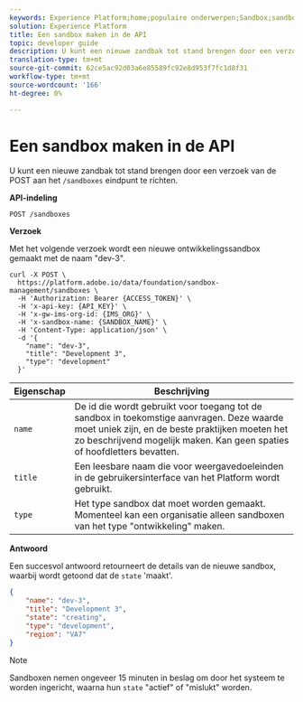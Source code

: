 ```yaml
---
keywords: Experience Platform;home;populaire onderwerpen;Sandbox;sandbox
solution: Experience Platform
title: Een sandbox maken in de API
topic: developer guide
description: U kunt een nieuwe zandbak tot stand brengen door een verzoek van de POST aan het `/zandbakeneindpunt te richten.
translation-type: tm+mt
source-git-commit: 62ce5ac92d03a6e85589fc92e8d953f7fc1d8f31
workflow-type: tm+mt
source-wordcount: '166'
ht-degree: 0%

---
```



# Een sandbox maken in de API

U kunt een nieuwe zandbak tot stand brengen door een verzoek van de POST aan het `/sandboxes` eindpunt te richten.

**API-indeling**

```http
POST /sandboxes
```

**Verzoek**

Met het volgende verzoek wordt een nieuwe ontwikkelingssandbox gemaakt met de naam &quot;dev-3&quot;.

```shell
curl -X POST \
  https://platform.adobe.io/data/foundation/sandbox-management/sandboxes \
  -H 'Authorization: Bearer {ACCESS_TOKEN}' \
  -H 'x-api-key: {API_KEY}' \
  -H 'x-gw-ims-org-id: {IMS_ORG}' \
  -H 'x-sandbox-name: {SANDBOX_NAME}' \
  -H 'Content-Type: application/json' \
  -d '{
    "name": "dev-3",
    "title": "Development 3",
    "type": "development"
  }'
```

| Eigenschap | Beschrijving |
| --- | --- |
| `name` | De id die wordt gebruikt voor toegang tot de sandbox in toekomstige aanvragen. Deze waarde moet uniek zijn, en de beste praktijken moeten het zo beschrijvend mogelijk maken. Kan geen spaties of hoofdletters bevatten. |
| `title` | Een leesbare naam die voor weergavedoeleinden in de gebruikersinterface van het Platform wordt gebruikt. |
| `type` | Het type sandbox dat moet worden gemaakt. Momenteel kan een organisatie alleen sandboxen van het type &quot;ontwikkeling&quot; maken. |

**Antwoord**

Een succesvol antwoord retourneert de details van de nieuwe sandbox, waarbij wordt getoond dat de `state` &#39;maakt&#39;.

```json
{
    "name": "dev-3",
    "title": "Development 3",
    "state": "creating",
    "type": "development",
    "region": "VA7"
}
```

>[!NOTE]
>
>Sandboxen nemen ongeveer 15 minuten in beslag om door het systeem te worden ingericht, waarna hun `state` &quot;actief&quot; of &quot;mislukt&quot; worden.
